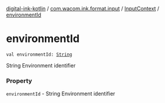 [digital-ink-kotlin](../../index.md) / [com.wacom.ink.format.input](../index.md) / [InputContext](index.md) / [environmentId](./environment-id.md)

# environmentId

`val environmentId: `[`String`](https://kotlinlang.org/api/latest/jvm/stdlib/kotlin/-string/index.html)

String Environment identifier

### Property

`environmentId` - String Environment identifier